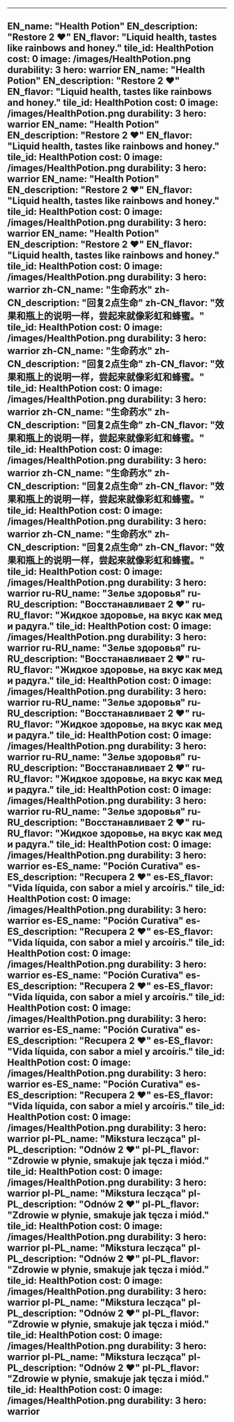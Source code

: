 ---

EN_name: "Health Potion"
EN_description: "Restore 2 ❤️"
EN_flavor: "Liquid health, tastes like rainbows and honey."
tile_id: HealthPotion
cost: 0
image: /images/HealthPotion.png
durability: 3
hero: warrior
EN_name: "Health Potion"
EN_description: "Restore 2 ❤️"
EN_flavor: "Liquid health, tastes like rainbows and honey."
tile_id: HealthPotion
cost: 0
image: /images/HealthPotion.png
durability: 3
hero: warrior
EN_name: "Health Potion"
EN_description: "Restore 2 ❤️"
EN_flavor: "Liquid health, tastes like rainbows and honey."
tile_id: HealthPotion
cost: 0
image: /images/HealthPotion.png
durability: 3
hero: warrior
EN_name: "Health Potion"
EN_description: "Restore 2 ❤️"
EN_flavor: "Liquid health, tastes like rainbows and honey."
tile_id: HealthPotion
cost: 0
image: /images/HealthPotion.png
durability: 3
hero: warrior
EN_name: "Health Potion"
EN_description: "Restore 2 ❤️"
EN_flavor: "Liquid health, tastes like rainbows and honey."
tile_id: HealthPotion
cost: 0
image: /images/HealthPotion.png
durability: 3
hero: warrior
zh-CN_name: "生命药水"
zh-CN_description: "回复2点生命"
zh-CN_flavor: "效果和瓶上的说明一样，尝起来就像彩虹和蜂蜜。"
tile_id: HealthPotion
cost: 0
image: /images/HealthPotion.png
durability: 3
hero: warrior
zh-CN_name: "生命药水"
zh-CN_description: "回复2点生命"
zh-CN_flavor: "效果和瓶上的说明一样，尝起来就像彩虹和蜂蜜。"
tile_id: HealthPotion
cost: 0
image: /images/HealthPotion.png
durability: 3
hero: warrior
zh-CN_name: "生命药水"
zh-CN_description: "回复2点生命"
zh-CN_flavor: "效果和瓶上的说明一样，尝起来就像彩虹和蜂蜜。"
tile_id: HealthPotion
cost: 0
image: /images/HealthPotion.png
durability: 3
hero: warrior
zh-CN_name: "生命药水"
zh-CN_description: "回复2点生命"
zh-CN_flavor: "效果和瓶上的说明一样，尝起来就像彩虹和蜂蜜。"
tile_id: HealthPotion
cost: 0
image: /images/HealthPotion.png
durability: 3
hero: warrior
zh-CN_name: "生命药水"
zh-CN_description: "回复2点生命"
zh-CN_flavor: "效果和瓶上的说明一样，尝起来就像彩虹和蜂蜜。"
tile_id: HealthPotion
cost: 0
image: /images/HealthPotion.png
durability: 3
hero: warrior
ru-RU_name: "Зелье здоровья"
ru-RU_description: "Восстанавливает 2 ❤️"
ru-RU_flavor: "Жидкое здоровье, на вкус как мед и радуга."
tile_id: HealthPotion
cost: 0
image: /images/HealthPotion.png
durability: 3
hero: warrior
ru-RU_name: "Зелье здоровья"
ru-RU_description: "Восстанавливает 2 ❤️"
ru-RU_flavor: "Жидкое здоровье, на вкус как мед и радуга."
tile_id: HealthPotion
cost: 0
image: /images/HealthPotion.png
durability: 3
hero: warrior
ru-RU_name: "Зелье здоровья"
ru-RU_description: "Восстанавливает 2 ❤️"
ru-RU_flavor: "Жидкое здоровье, на вкус как мед и радуга."
tile_id: HealthPotion
cost: 0
image: /images/HealthPotion.png
durability: 3
hero: warrior
ru-RU_name: "Зелье здоровья"
ru-RU_description: "Восстанавливает 2 ❤️"
ru-RU_flavor: "Жидкое здоровье, на вкус как мед и радуга."
tile_id: HealthPotion
cost: 0
image: /images/HealthPotion.png
durability: 3
hero: warrior
ru-RU_name: "Зелье здоровья"
ru-RU_description: "Восстанавливает 2 ❤️"
ru-RU_flavor: "Жидкое здоровье, на вкус как мед и радуга."
tile_id: HealthPotion
cost: 0
image: /images/HealthPotion.png
durability: 3
hero: warrior
es-ES_name: "Poción Curativa"
es-ES_description: "Recupera 2 ❤️"
es-ES_flavor: "Vida líquida, con sabor a miel y arcoíris."
tile_id: HealthPotion
cost: 0
image: /images/HealthPotion.png
durability: 3
hero: warrior
es-ES_name: "Poción Curativa"
es-ES_description: "Recupera 2 ❤️"
es-ES_flavor: "Vida líquida, con sabor a miel y arcoíris."
tile_id: HealthPotion
cost: 0
image: /images/HealthPotion.png
durability: 3
hero: warrior
es-ES_name: "Poción Curativa"
es-ES_description: "Recupera 2 ❤️"
es-ES_flavor: "Vida líquida, con sabor a miel y arcoíris."
tile_id: HealthPotion
cost: 0
image: /images/HealthPotion.png
durability: 3
hero: warrior
es-ES_name: "Poción Curativa"
es-ES_description: "Recupera 2 ❤️"
es-ES_flavor: "Vida líquida, con sabor a miel y arcoíris."
tile_id: HealthPotion
cost: 0
image: /images/HealthPotion.png
durability: 3
hero: warrior
es-ES_name: "Poción Curativa"
es-ES_description: "Recupera 2 ❤️"
es-ES_flavor: "Vida líquida, con sabor a miel y arcoíris."
tile_id: HealthPotion
cost: 0
image: /images/HealthPotion.png
durability: 3
hero: warrior
pl-PL_name: "Mikstura lecząca"
pl-PL_description: "Odnów 2 ❤️"
pl-PL_flavor: "Zdrowie w płynie, smakuje jak tęcza i miód."
tile_id: HealthPotion
cost: 0
image: /images/HealthPotion.png
durability: 3
hero: warrior
pl-PL_name: "Mikstura lecząca"
pl-PL_description: "Odnów 2 ❤️"
pl-PL_flavor: "Zdrowie w płynie, smakuje jak tęcza i miód."
tile_id: HealthPotion
cost: 0
image: /images/HealthPotion.png
durability: 3
hero: warrior
pl-PL_name: "Mikstura lecząca"
pl-PL_description: "Odnów 2 ❤️"
pl-PL_flavor: "Zdrowie w płynie, smakuje jak tęcza i miód."
tile_id: HealthPotion
cost: 0
image: /images/HealthPotion.png
durability: 3
hero: warrior
pl-PL_name: "Mikstura lecząca"
pl-PL_description: "Odnów 2 ❤️"
pl-PL_flavor: "Zdrowie w płynie, smakuje jak tęcza i miód."
tile_id: HealthPotion
cost: 0
image: /images/HealthPotion.png
durability: 3
hero: warrior
pl-PL_name: "Mikstura lecząca"
pl-PL_description: "Odnów 2 ❤️"
pl-PL_flavor: "Zdrowie w płynie, smakuje jak tęcza i miód."
tile_id: HealthPotion
cost: 0
image: /images/HealthPotion.png
durability: 3
hero: warrior
---